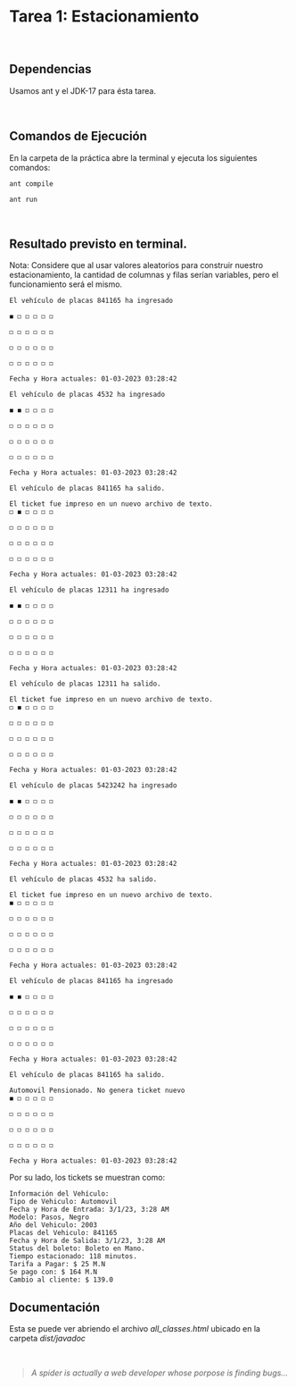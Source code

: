 
# Tarea 1: Estacionamiento

<br>

## Dependencias

Usamos ant y el JDK-17 para ésta tarea. 

<br>

## Comandos de Ejecución

En la carpeta de la práctica abre la terminal y ejecuta los siguientes comandos: 

```
ant compile

ant run
```
<br>

## Resultado previsto en terminal.

Nota: Considere que al usar valores aleatorios para construir nuestro estacionamiento, la cantidad de columnas y filas
serían variables, pero el funcionamiento será el mismo. 

```
El vehículo de placas 841165 ha ingresado 

◼ ◻ ◻ ◻ ◻ ◻ 

◻ ◻ ◻ ◻ ◻ ◻ 

◻ ◻ ◻ ◻ ◻ ◻ 

◻ ◻ ◻ ◻ ◻ ◻ 

Fecha y Hora actuales: 01-03-2023 03:28:42

El vehículo de placas 4532 ha ingresado 

◼ ◼ ◻ ◻ ◻ ◻ 

◻ ◻ ◻ ◻ ◻ ◻ 

◻ ◻ ◻ ◻ ◻ ◻ 

◻ ◻ ◻ ◻ ◻ ◻ 

Fecha y Hora actuales: 01-03-2023 03:28:42

El vehículo de placas 841165 ha salido. 

El ticket fue impreso en un nuevo archivo de texto.
◻ ◼ ◻ ◻ ◻ ◻ 

◻ ◻ ◻ ◻ ◻ ◻ 

◻ ◻ ◻ ◻ ◻ ◻ 

◻ ◻ ◻ ◻ ◻ ◻ 

Fecha y Hora actuales: 01-03-2023 03:28:42

El vehículo de placas 12311 ha ingresado 

◼ ◼ ◻ ◻ ◻ ◻ 

◻ ◻ ◻ ◻ ◻ ◻ 

◻ ◻ ◻ ◻ ◻ ◻ 

◻ ◻ ◻ ◻ ◻ ◻ 

Fecha y Hora actuales: 01-03-2023 03:28:42

El vehículo de placas 12311 ha salido. 

El ticket fue impreso en un nuevo archivo de texto.
◻ ◼ ◻ ◻ ◻ ◻ 

◻ ◻ ◻ ◻ ◻ ◻ 

◻ ◻ ◻ ◻ ◻ ◻ 

◻ ◻ ◻ ◻ ◻ ◻ 

Fecha y Hora actuales: 01-03-2023 03:28:42

El vehículo de placas 5423242 ha ingresado 

◼ ◼ ◻ ◻ ◻ ◻ 

◻ ◻ ◻ ◻ ◻ ◻ 

◻ ◻ ◻ ◻ ◻ ◻ 

◻ ◻ ◻ ◻ ◻ ◻ 

Fecha y Hora actuales: 01-03-2023 03:28:42

El vehículo de placas 4532 ha salido. 

El ticket fue impreso en un nuevo archivo de texto.
◼ ◻ ◻ ◻ ◻ ◻ 

◻ ◻ ◻ ◻ ◻ ◻ 

◻ ◻ ◻ ◻ ◻ ◻ 

◻ ◻ ◻ ◻ ◻ ◻ 

Fecha y Hora actuales: 01-03-2023 03:28:42

El vehículo de placas 841165 ha ingresado 

◼ ◼ ◻ ◻ ◻ ◻ 

◻ ◻ ◻ ◻ ◻ ◻ 

◻ ◻ ◻ ◻ ◻ ◻ 

◻ ◻ ◻ ◻ ◻ ◻ 

Fecha y Hora actuales: 01-03-2023 03:28:42

El vehículo de placas 841165 ha salido. 

Automovil Pensionado. No genera ticket nuevo
◼ ◻ ◻ ◻ ◻ ◻ 

◻ ◻ ◻ ◻ ◻ ◻ 

◻ ◻ ◻ ◻ ◻ ◻ 

◻ ◻ ◻ ◻ ◻ ◻ 

Fecha y Hora actuales: 01-03-2023 03:28:42
```

Por su lado, los tickets se muestran como: 
    
```
Información del Vehículo: 
Tipo de Vehiculo: Automovil
Fecha y Hora de Entrada: 3/1/23, 3:28 AM
Modelo: Pasos, Negro
Año del Vehiculo: 2003
Placas del Vehiculo: 841165
Fecha y Hora de Salida: 3/1/23, 3:28 AM
Status del boleto: Boleto en Mano.
Tiempo estacionado: 118 minutos. 
Tarifa a Pagar: $ 25 M.N 
Se pago con: $ 164 M.N
Cambio al cliente: $ 139.0
```

## Documentación

Esta se puede ver abriendo el archivo _all_classes.html_ ubicado en la carpeta _dist/javadoc_

<br>

> _A spider is actually a web developer whose porpose is finding bugs..._